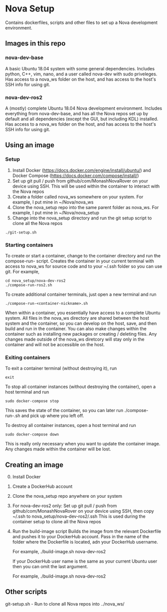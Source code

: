 # Nova Setup

Contains dockerfiles, scripts and other files to set up a Nova development environment.


## Images in this repo

### nova-dev-base
A basic Ubuntu 18.04 system with some general dependencies.
Includes python, C++, vim, nano, and a user called nova-dev with sudo priveleges.
Has access to a nova_ws folder on the host, and has access to the host's SSH info for using git.

### nova-dev-ros2
A (mostly) complete Ubuntu 18.04 Nova development environment.
Includes everything from nova-dev-base, and has all the Nova repos set up by default and all dependencies (except the GUI, but including KDL) installed.
Has access to a nova_ws folder on the host, and has access to the host's SSH info for using git.


## Using an image

### Setup
1. Install Docker (https://docs.docker.com/engine/install/ubuntu/) and Docker Compose (https://docs.docker.com/compose/install/)
2. Set up git pull / push from github/com/MonashNovaRover on your device using SSH. This will be used within the container to interact with the Nova repos
3. Create a folder called nova_ws somewhere on your system. For example, I put mine in ~/Nova/nova_ws
4. Clone the nova_setup repo into the same parent folder as nova_ws. For example, I put mine in ~/Nova/nova_setup
5. Change into the nova_setup directory and run the git setup script to clone all the Nova repos
```
./git-setup.sh
```

### Starting containers
To create or start a container, change to the container directory and run the compose-run-<container-nickname> script.
Creates the container in your current terminal with access to nova_ws for source code and to your ~/.ssh folder so you can use git.
For example,
```   
cd nova_setup/nova-dev-ros2
./compose-run-ros2.sh
```
 
To create additional container terminals, just open a new terminal and run
```
./compose-run-<container-nickname>.sh
```

When within a container, you essentially have access to a complete Ubuntu system.
All files in the nova_ws directory are shared between the host system and the container, so you can develop on the host, save, and then build and run in the container.
You can also make changes within the container such as installing new packages or creating / deleting files.
Any changes made outside of the nova_ws diretcory will stay only in the container and will not be accessible on the host.

### Exiting containers
To exit a container terminal (without destroying it), run
```
exit
```
    
To stop all container instances (without destroying the container), open a host terminal and run
```    
sudo docker-compose stop
```

This saves the state of the container, so you can later run ./compose-run-<container-nickname>.sh and pick up where you left off.

To destroy all container instances, open a host terminal and run
```    
sudo docker-compose down
```

This is really only necessary when you want to update the container image. Any changes made within the container will be lost.

    
## Creating an image

0. Install Docker
1. Create a DockerHub account
2. Clone the nova_setup repo anywhere on your system
3. For nova-dev-ros2 only: Set up git pull / push from github/com/MonashNovaRover on your device using SSH, then copy ~/.ssh to nova_setup/nova-dev-ros2/.ssh
    This is used during the container setup to clone all the Nova repos
4. Run the build-image script
    Builds the image from the relevant Dockerfile and pushes it to your DockerHub account.
    Pass in the name of the folder where the Dockerfile is located, adn your DockerHub username.

    For example,
    ./build-image.sh nova-dev-ros2 <dockerHubUserName>

    If your DockerHub user name is the same as your current Ubuntu user
    then you can omit the last argument.

    For example,
    ./build-image.sh nova-dev-ros2


## Other scripts
git-setup.sh - Run to clone all Nova repos into ../nova_ws/
